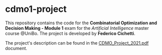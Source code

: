 # cdmo1-project

This repository contains the code for the **Combinatorial Optimization and Decision Making - Module 1** exam for the *Artificial Intelligence* master course @UniBo. The project is developed by **Federico Cichetti**.

The project's description can be found in the [CDMO_Project_2021.pdf](CDMO_Project_2021.pdf) document.
